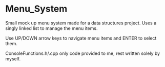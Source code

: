 # Menu_System
Small mock up menu system made for a data structures project. Uses a singly linked list to manage the menu items.

Use UP/DOWN arrow keys to navigate menu items and ENTER to select them.

ConsoleFunctions.h/.cpp only code provided to me, rest written solely by myself.
